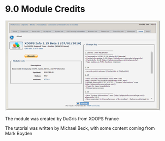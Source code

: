 # 9.0 Module Credits
![](../assets/image012.png)

The module was created by DuGris from XOOPS France

The tutorial was written by Michael Beck, with some content coming from Mark Boyden